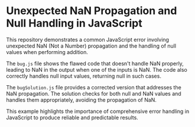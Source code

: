 # Unexpected NaN Propagation and Null Handling in JavaScript

This repository demonstrates a common JavaScript error involving unexpected NaN (Not a Number) propagation and the handling of null values when performing addition.

The `bug.js` file shows the flawed code that doesn't handle NaN properly, leading to NaN in the output when one of the inputs is NaN. The code also correctly handles null input values, returning null in such cases.

The `bugSolution.js` file provides a corrected version that addresses the NaN propagation. The solution checks for both null and NaN values and handles them appropriately, avoiding the propagation of NaN.

This example highlights the importance of comprehensive error handling in JavaScript to produce reliable and predictable results. 